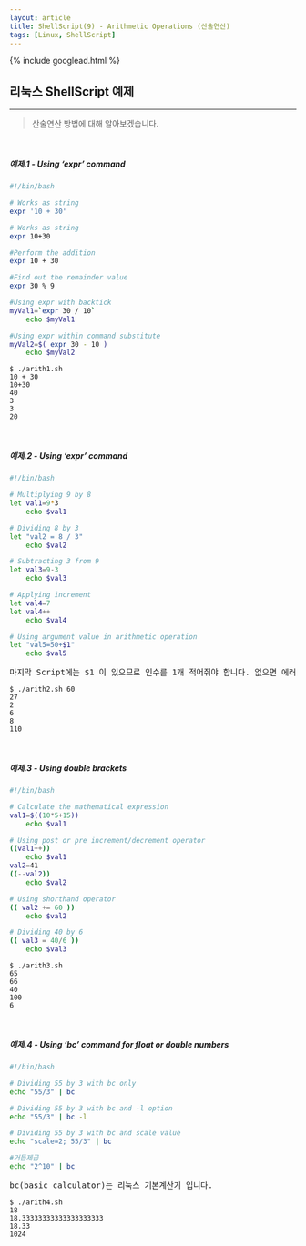 ```yaml
---
layout: article
title: ShellScript(9) - Arithmetic Operations (산술연산)
tags: [Linux, ShellScript]
---
```


{% include googlead.html %}

## 리눅스 ShellScript 예제
---

> 산술연산 방법에 대해 알아보겠습니다.

<br>

##### 예제.1 - Using ‘expr’ command

``` bash
#!/bin/bash

# Works as string
expr '10 + 30'

# Works as string
expr 10+30

#Perform the addition
expr 10 + 30

#Find out the remainder value
expr 30 % 9

#Using expr with backtick
myVal1=`expr 30 / 10`
    echo $myVal1

#Using expr within command substitute
myVal2=$( expr 30 - 10 )
    echo $myVal2
```
```
$ ./arith1.sh
10 + 30
10+30
40
3
3
20
```
<br>

##### 예제.2 - Using ‘expr’ command

``` bash
#!/bin/bash

# Multiplying 9 by 8
let val1=9*3
    echo $val1

# Dividing 8 by 3
let "val2 = 8 / 3"
    echo $val2

# Subtracting 3 from 9
let val3=9-3
    echo $val3

# Applying increment
let val4=7
let val4++
    echo $val4

# Using argument value in arithmetic operation
let "val5=50+$1"
    echo $val5
```
<pre>마지막 Script에는 $1 이 있으므로 인수를 1개 적어줘야 합니다. 없으면 에러가발생합니다.</pre>
```
$ ./arith2.sh 60
27
2
6
8
110
```
<br>

##### 예제.3 - Using double brackets

``` bash
#!/bin/bash

# Calculate the mathematical expression
val1=$((10*5+15))
    echo $val1

# Using post or pre increment/decrement operator
((val1++))
    echo $val1
val2=41
((--val2))
    echo $val2

# Using shorthand operator
(( val2 += 60 ))
    echo $val2

# Dividing 40 by 6
(( val3 = 40/6 ))
    echo $val3
```
```
$ ./arith3.sh
65
66
40
100
6
```

<br>

##### 예제.4 - Using ‘bc’ command for float or double numbers

``` bash
#!/bin/bash

# Dividing 55 by 3 with bc only
echo "55/3" | bc

# Dividing 55 by 3 with bc and -l option
echo "55/3" | bc -l

# Dividing 55 by 3 with bc and scale value
echo "scale=2; 55/3" | bc

#거듭제곱
echo "2^10" | bc
```
<pre>bc(basic calculator)는 리눅스 기본계산기 입니다.</pre>
```
$ ./arith4.sh
18
18.33333333333333333333
18.33
1024
```
